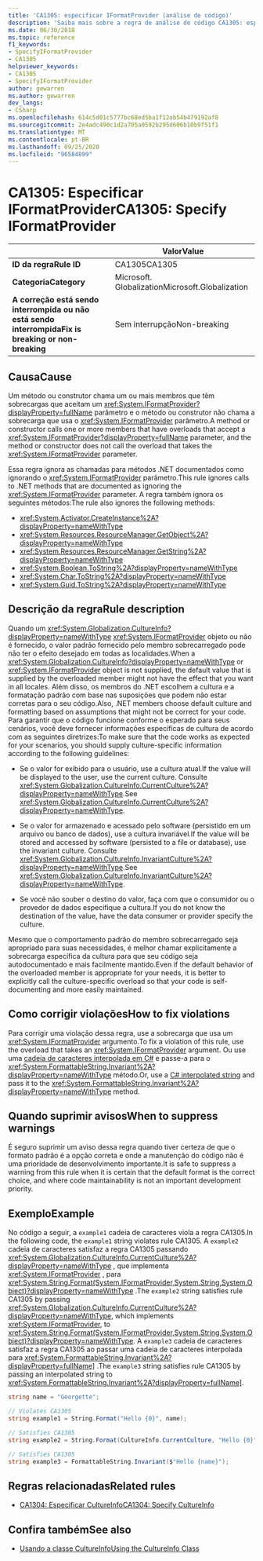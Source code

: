 ```yaml
---
title: 'CA1305: especificar IFormatProvider (análise de código)'
description: 'Saiba mais sobre a regra de análise de código CA1305: especificar IFormatProvider'
ms.date: 06/30/2018
ms.topic: reference
f1_keywords:
- SpecifyIFormatProvider
- CA1305
helpviewer_keywords:
- CA1305
- SpecifyIFormatProvider
author: gewarren
ms.author: gewarren
dev_langs:
- CSharp
ms.openlocfilehash: 614c5d01c5777bc68ed5ba1f12ab54b479192af8
ms.sourcegitcommit: 2e4adc490c1d2a705a0592b295d606b10b9f51f1
ms.translationtype: MT
ms.contentlocale: pt-BR
ms.lasthandoff: 09/25/2020
ms.locfileid: "96584899"
---
```

# <a name="ca1305-specify-iformatprovider"></a><span data-ttu-id="c2047-103">CA1305: Especificar IFormatProvider</span><span class="sxs-lookup"><span data-stu-id="c2047-103">CA1305: Specify IFormatProvider</span></span>

| | <span data-ttu-id="c2047-104">Valor</span><span class="sxs-lookup"><span data-stu-id="c2047-104">Value</span></span> |
|-|-|
| <span data-ttu-id="c2047-105">**ID da regra**</span><span class="sxs-lookup"><span data-stu-id="c2047-105">**Rule ID**</span></span> |<span data-ttu-id="c2047-106">CA1305</span><span class="sxs-lookup"><span data-stu-id="c2047-106">CA1305</span></span>|
| <span data-ttu-id="c2047-107">**Categoria**</span><span class="sxs-lookup"><span data-stu-id="c2047-107">**Category**</span></span> |<span data-ttu-id="c2047-108">Microsoft. Globalization</span><span class="sxs-lookup"><span data-stu-id="c2047-108">Microsoft.Globalization</span></span>|
| <span data-ttu-id="c2047-109">**A correção está sendo interrompida ou não está sendo interrompida**</span><span class="sxs-lookup"><span data-stu-id="c2047-109">**Fix is breaking or non-breaking**</span></span> |<span data-ttu-id="c2047-110">Sem interrupção</span><span class="sxs-lookup"><span data-stu-id="c2047-110">Non-breaking</span></span>|

## <a name="cause"></a><span data-ttu-id="c2047-111">Causa</span><span class="sxs-lookup"><span data-stu-id="c2047-111">Cause</span></span>

<span data-ttu-id="c2047-112">Um método ou construtor chama um ou mais membros que têm sobrecargas que aceitam um <xref:System.IFormatProvider?displayProperty=fullName> parâmetro e o método ou construtor não chama a sobrecarga que usa o <xref:System.IFormatProvider> parâmetro.</span><span class="sxs-lookup"><span data-stu-id="c2047-112">A method or constructor calls one or more members that have overloads that accept a <xref:System.IFormatProvider?displayProperty=fullName> parameter, and the method or constructor does not call the overload that takes the <xref:System.IFormatProvider> parameter.</span></span>

<span data-ttu-id="c2047-113">Essa regra ignora as chamadas para métodos .NET documentados como ignorando o <xref:System.IFormatProvider> parâmetro.</span><span class="sxs-lookup"><span data-stu-id="c2047-113">This rule ignores calls to .NET methods that are documented as ignoring the <xref:System.IFormatProvider> parameter.</span></span> <span data-ttu-id="c2047-114">A regra também ignora os seguintes métodos:</span><span class="sxs-lookup"><span data-stu-id="c2047-114">The rule also ignores the following methods:</span></span>

- <xref:System.Activator.CreateInstance%2A?displayProperty=nameWithType>
- <xref:System.Resources.ResourceManager.GetObject%2A?displayProperty=nameWithType>
- <xref:System.Resources.ResourceManager.GetString%2A?displayProperty=nameWithType>
- <xref:System.Boolean.ToString%2A?displayProperty=nameWithType>
- <xref:System.Char.ToString%2A?displayProperty=nameWithType>
- <xref:System.Guid.ToString%2A?displayProperty=nameWithType>

## <a name="rule-description"></a><span data-ttu-id="c2047-115">Descrição da regra</span><span class="sxs-lookup"><span data-stu-id="c2047-115">Rule description</span></span>

<span data-ttu-id="c2047-116">Quando um <xref:System.Globalization.CultureInfo?displayProperty=nameWithType> <xref:System.IFormatProvider> objeto ou não é fornecido, o valor padrão fornecido pelo membro sobrecarregado pode não ter o efeito desejado em todas as localidades.</span><span class="sxs-lookup"><span data-stu-id="c2047-116">When a <xref:System.Globalization.CultureInfo?displayProperty=nameWithType> or <xref:System.IFormatProvider> object is not supplied, the default value that is supplied by the overloaded member might not have the effect that you want in all locales.</span></span> <span data-ttu-id="c2047-117">Além disso, os membros do .NET escolhem a cultura e a formatação padrão com base nas suposições que podem não estar corretas para o seu código.</span><span class="sxs-lookup"><span data-stu-id="c2047-117">Also, .NET members choose default culture and formatting based on assumptions that might not be correct for your code.</span></span> <span data-ttu-id="c2047-118">Para garantir que o código funcione conforme o esperado para seus cenários, você deve fornecer informações específicas de cultura de acordo com as seguintes diretrizes:</span><span class="sxs-lookup"><span data-stu-id="c2047-118">To make sure that the code works as expected for your scenarios, you should supply culture-specific information according to the following guidelines:</span></span>

- <span data-ttu-id="c2047-119">Se o valor for exibido para o usuário, use a cultura atual.</span><span class="sxs-lookup"><span data-stu-id="c2047-119">If the value will be displayed to the user, use the current culture.</span></span> <span data-ttu-id="c2047-120">Consulte <xref:System.Globalization.CultureInfo.CurrentCulture%2A?displayProperty=nameWithType>.</span><span class="sxs-lookup"><span data-stu-id="c2047-120">See <xref:System.Globalization.CultureInfo.CurrentCulture%2A?displayProperty=nameWithType>.</span></span>

- <span data-ttu-id="c2047-121">Se o valor for armazenado e acessado pelo software (persistido em um arquivo ou banco de dados), use a cultura invariável.</span><span class="sxs-lookup"><span data-stu-id="c2047-121">If the value will be stored and accessed by software (persisted to a file or database), use the invariant culture.</span></span> <span data-ttu-id="c2047-122">Consulte <xref:System.Globalization.CultureInfo.InvariantCulture%2A?displayProperty=nameWithType>.</span><span class="sxs-lookup"><span data-stu-id="c2047-122">See <xref:System.Globalization.CultureInfo.InvariantCulture%2A?displayProperty=nameWithType>.</span></span>

- <span data-ttu-id="c2047-123">Se você não souber o destino do valor, faça com que o consumidor ou o provedor de dados especifique a cultura.</span><span class="sxs-lookup"><span data-stu-id="c2047-123">If you do not know the destination of the value, have the data consumer or provider specify the culture.</span></span>

<span data-ttu-id="c2047-124">Mesmo que o comportamento padrão do membro sobrecarregado seja apropriado para suas necessidades, é melhor chamar explicitamente a sobrecarga específica da cultura para que seu código seja autodocumentado e mais facilmente mantido.</span><span class="sxs-lookup"><span data-stu-id="c2047-124">Even if the default behavior of the overloaded member is appropriate for your needs, it is better to explicitly call the culture-specific overload so that your code is self-documenting and more easily maintained.</span></span>

## <a name="how-to-fix-violations"></a><span data-ttu-id="c2047-125">Como corrigir violações</span><span class="sxs-lookup"><span data-stu-id="c2047-125">How to fix violations</span></span>

<span data-ttu-id="c2047-126">Para corrigir uma violação dessa regra, use a sobrecarga que usa um <xref:System.IFormatProvider> argumento.</span><span class="sxs-lookup"><span data-stu-id="c2047-126">To fix a violation of this rule, use the overload that takes an <xref:System.IFormatProvider> argument.</span></span> <span data-ttu-id="c2047-127">Ou use uma [cadeia de caracteres interpolada em C#](../../../csharp/tutorials/string-interpolation.md) e passe-a para o <xref:System.FormattableString.Invariant%2A?displayProperty=nameWithType> método.</span><span class="sxs-lookup"><span data-stu-id="c2047-127">Or, use a [C# interpolated string](../../../csharp/tutorials/string-interpolation.md) and pass it to the <xref:System.FormattableString.Invariant%2A?displayProperty=nameWithType> method.</span></span>

## <a name="when-to-suppress-warnings"></a><span data-ttu-id="c2047-128">Quando suprimir avisos</span><span class="sxs-lookup"><span data-stu-id="c2047-128">When to suppress warnings</span></span>

<span data-ttu-id="c2047-129">É seguro suprimir um aviso dessa regra quando tiver certeza de que o formato padrão é a opção correta e onde a manutenção do código não é uma prioridade de desenvolvimento importante.</span><span class="sxs-lookup"><span data-stu-id="c2047-129">It is safe to suppress a warning from this rule when it is certain that the default format is the correct choice, and where code maintainability is not an important development priority.</span></span>

## <a name="example"></a><span data-ttu-id="c2047-130">Exemplo</span><span class="sxs-lookup"><span data-stu-id="c2047-130">Example</span></span>

<span data-ttu-id="c2047-131">No código a seguir, a `example1` cadeia de caracteres viola a regra CA1305.</span><span class="sxs-lookup"><span data-stu-id="c2047-131">In the following code, the `example1` string violates rule CA1305.</span></span> <span data-ttu-id="c2047-132">A `example2` cadeia de caracteres satisfaz a regra CA1305 passando <xref:System.Globalization.CultureInfo.CurrentCulture%2A?displayProperty=nameWithType> , que implementa <xref:System.IFormatProvider> , para <xref:System.String.Format(System.IFormatProvider,System.String,System.Object)?displayProperty=nameWithType> .</span><span class="sxs-lookup"><span data-stu-id="c2047-132">The `example2` string satisfies rule CA1305 by passing <xref:System.Globalization.CultureInfo.CurrentCulture%2A?displayProperty=nameWithType>, which implements <xref:System.IFormatProvider>, to <xref:System.String.Format(System.IFormatProvider,System.String,System.Object)?displayProperty=nameWithType>.</span></span> <span data-ttu-id="c2047-133">A `example3` cadeia de caracteres satisfaz a regra CA1305 ao passar uma cadeia de caracteres interpolada para <xref:System.FormattableString.Invariant%2A?displayProperty=fullName]> .</span><span class="sxs-lookup"><span data-stu-id="c2047-133">The `example3` string satisfies rule CA1305 by passing an interpolated string to <xref:System.FormattableString.Invariant%2A?displayProperty=fullName]>.</span></span>

```csharp
string name = "Georgette";

// Violates CA1305
string example1 = String.Format("Hello {0}", name);

// Satisfies CA1305
string example2 = String.Format(CultureInfo.CurrentCulture, "Hello {0}", name);

// Satisfies CA1305
string example3 = FormattableString.Invariant($"Hello {name}");
```

## <a name="related-rules"></a><span data-ttu-id="c2047-134">Regras relacionadas</span><span class="sxs-lookup"><span data-stu-id="c2047-134">Related rules</span></span>

- [<span data-ttu-id="c2047-135">CA1304: Especificar CultureInfo</span><span class="sxs-lookup"><span data-stu-id="c2047-135">CA1304: Specify CultureInfo</span></span>](ca1304.md)

## <a name="see-also"></a><span data-ttu-id="c2047-136">Confira também</span><span class="sxs-lookup"><span data-stu-id="c2047-136">See also</span></span>

- [<span data-ttu-id="c2047-137">Usando a classe CultureInfo</span><span class="sxs-lookup"><span data-stu-id="c2047-137">Using the CultureInfo Class</span></span>](../../../standard/globalization-localization/globalization.md#work-with-culture-specific-settings)
